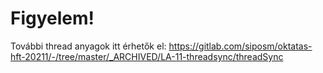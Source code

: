 # Figyelem!

További thread anyagok itt érhetők el: https://gitlab.com/siposm/oktatas-hft-20211/-/tree/master/_ARCHIVED/LA-11-threadsync/threadSync